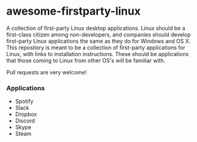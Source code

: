 # awesome-firstparty-linux
A collection of first-party Linux desktop applications. Linux should be a first-class citizen among non-developers, and companies should develop first-party Linux applications the same as they do for Windows and OS X. This repository is meant to be a collection of first-party applications for Linux, with links to installation instructions. These should be applications that those coming to Linux from other OS's will be familiar with.

Pull requests are very welcome!

### Applications

* Spotify
* Slack
* Dropbox
* Discord
* Skype
* Steam
